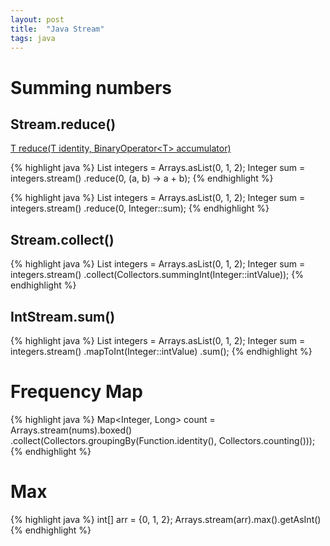 ```yaml
---
layout: post
title:  "Java Stream"
tags: java
---
```

# Summing numbers

## Stream.reduce()

[T reduce(T identity, BinaryOperator\<T\> accumulator)](https://docs.oracle.com/javase/8/docs/api/java/util/stream/Stream.html#reduce-T-java.util.function.BinaryOperator-)

{% highlight java %}
List<Integer> integers = Arrays.asList(0, 1, 2);
Integer sum = integers.stream()
  .reduce(0, (a, b) -> a + b);
{% endhighlight %}

{% highlight java %}
List<Integer> integers = Arrays.asList(0, 1, 2);
Integer sum = integers.stream()
  .reduce(0, Integer::sum);
{% endhighlight %}

## Stream.collect() 

{% highlight java %}
List<Integer> integers = Arrays.asList(0, 1, 2);
Integer sum = integers.stream()
  .collect(Collectors.summingInt(Integer::intValue));
{% endhighlight %}

## IntStream.sum()

{% highlight java %}
List<Integer> integers = Arrays.asList(0, 1, 2);
Integer sum = integers.stream()
  .mapToInt(Integer::intValue)
  .sum();
{% endhighlight %}

# Frequency Map

{% highlight java %}
Map<Integer, Long> count = Arrays.stream(nums).boxed()
    .collect(Collectors.groupingBy(Function.identity(), Collectors.counting()));
{% endhighlight %}

# Max

{% highlight java %}
int[] arr = {0, 1, 2};
Arrays.stream(arr).max().getAsInt()
{% endhighlight %}
